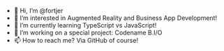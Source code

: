 - 👋 Hi, I’m @fortjer
- 👀 I’m interested in Augmented Reality and Business App Development!
- 🌱 I’m currently learning TypeScript vs JavaScript!
- 💞️ I’m working on a special project: Codename B.I/O
- 📫 How to reach me? Via GitHub of course!

<!---
fortjer/fortjer is a ✨ special ✨ repository because its `README.md` (this file) appears on your GitHub profile.
You can click the Preview link to take a look at your changes.
--->
